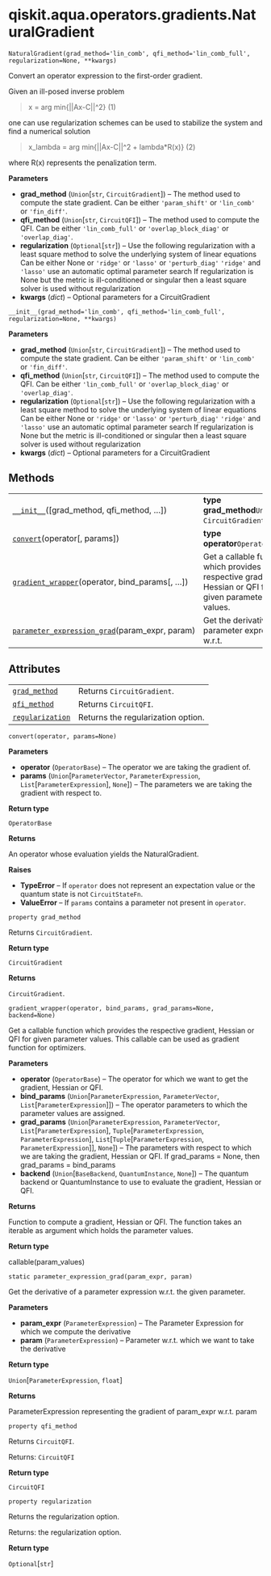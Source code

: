 <span id="qiskit-aqua-operators-gradients-naturalgradient" />

# qiskit.aqua.operators.gradients.NaturalGradient

<span id="undefined" />

`NaturalGradient(grad_method='lin_comb', qfi_method='lin_comb_full', regularization=None, **kwargs)`

Convert an operator expression to the first-order gradient.

Given an ill-posed inverse problem

> x = arg min\{||Ax-C||^2} (1)

one can use regularization schemes can be used to stabilize the system and find a numerical solution

> x\_lambda = arg min\{||Ax-C||^2 + lambda\*R(x)} (2)

where R(x) represents the penalization term.

**Parameters**

*   **grad\_method** (`Union`\[`str`, `CircuitGradient`]) – The method used to compute the state gradient. Can be either `'param_shift'` or `'lin_comb'` or `'fin_diff'`.
*   **qfi\_method** (`Union`\[`str`, `CircuitQFI`]) – The method used to compute the QFI. Can be either `'lin_comb_full'` or `'overlap_block_diag'` or `'overlap_diag'`.
*   **regularization** (`Optional`\[`str`]) – Use the following regularization with a least square method to solve the underlying system of linear equations Can be either None or `'ridge'` or `'lasso'` or `'perturb_diag'` `'ridge'` and `'lasso'` use an automatic optimal parameter search If regularization is None but the metric is ill-conditioned or singular then a least square solver is used without regularization
*   **kwargs** (*dict*) – Optional parameters for a CircuitGradient

<span id="undefined" />

`__init__(grad_method='lin_comb', qfi_method='lin_comb_full', regularization=None, **kwargs)`

**Parameters**

*   **grad\_method** (`Union`\[`str`, `CircuitGradient`]) – The method used to compute the state gradient. Can be either `'param_shift'` or `'lin_comb'` or `'fin_diff'`.
*   **qfi\_method** (`Union`\[`str`, `CircuitQFI`]) – The method used to compute the QFI. Can be either `'lin_comb_full'` or `'overlap_block_diag'` or `'overlap_diag'`.
*   **regularization** (`Optional`\[`str`]) – Use the following regularization with a least square method to solve the underlying system of linear equations Can be either None or `'ridge'` or `'lasso'` or `'perturb_diag'` `'ridge'` and `'lasso'` use an automatic optimal parameter search If regularization is None but the metric is ill-conditioned or singular then a least square solver is used without regularization
*   **kwargs** (*dict*) – Optional parameters for a CircuitGradient

## Methods

|                                                                                                                                                                                                           |                                                                                                            |
| --------------------------------------------------------------------------------------------------------------------------------------------------------------------------------------------------------- | ---------------------------------------------------------------------------------------------------------- |
| [`__init__`](#qiskit.aqua.operators.gradients.NaturalGradient.__init__ "qiskit.aqua.operators.gradients.NaturalGradient.__init__")(\[grad\_method, qfi\_method, …])                                       | **type grad\_method**`Union`\[`str`, `CircuitGradient`]                                                    |
| [`convert`](#qiskit.aqua.operators.gradients.NaturalGradient.convert "qiskit.aqua.operators.gradients.NaturalGradient.convert")(operator\[, params])                                                      | **type operator**`OperatorBase`                                                                            |
| [`gradient_wrapper`](#qiskit.aqua.operators.gradients.NaturalGradient.gradient_wrapper "qiskit.aqua.operators.gradients.NaturalGradient.gradient_wrapper")(operator, bind\_params\[, …])                  | Get a callable function which provides the respective gradient, Hessian or QFI for given parameter values. |
| [`parameter_expression_grad`](#qiskit.aqua.operators.gradients.NaturalGradient.parameter_expression_grad "qiskit.aqua.operators.gradients.NaturalGradient.parameter_expression_grad")(param\_expr, param) | Get the derivative of a parameter expression w\.r.t.                                                       |

## Attributes

|                                                                                                                                                      |                                    |
| ---------------------------------------------------------------------------------------------------------------------------------------------------- | ---------------------------------- |
| [`grad_method`](#qiskit.aqua.operators.gradients.NaturalGradient.grad_method "qiskit.aqua.operators.gradients.NaturalGradient.grad_method")          | Returns `CircuitGradient`.         |
| [`qfi_method`](#qiskit.aqua.operators.gradients.NaturalGradient.qfi_method "qiskit.aqua.operators.gradients.NaturalGradient.qfi_method")             | Returns `CircuitQFI`.              |
| [`regularization`](#qiskit.aqua.operators.gradients.NaturalGradient.regularization "qiskit.aqua.operators.gradients.NaturalGradient.regularization") | Returns the regularization option. |

<span id="undefined" />

`convert(operator, params=None)`

**Parameters**

*   **operator** (`OperatorBase`) – The operator we are taking the gradient of.
*   **params** (`Union`\[`ParameterVector`, `ParameterExpression`, `List`\[`ParameterExpression`], `None`]) – The parameters we are taking the gradient with respect to.

**Return type**

`OperatorBase`

**Returns**

An operator whose evaluation yields the NaturalGradient.

**Raises**

*   **TypeError** – If `operator` does not represent an expectation value or the quantum state is not `CircuitStateFn`.
*   **ValueError** – If `params` contains a parameter not present in `operator`.

<span id="undefined" />

`property grad_method`

Returns `CircuitGradient`.

**Return type**

`CircuitGradient`

**Returns**

`CircuitGradient`.

<span id="undefined" />

`gradient_wrapper(operator, bind_params, grad_params=None, backend=None)`

Get a callable function which provides the respective gradient, Hessian or QFI for given parameter values. This callable can be used as gradient function for optimizers.

**Parameters**

*   **operator** (`OperatorBase`) – The operator for which we want to get the gradient, Hessian or QFI.
*   **bind\_params** (`Union`\[`ParameterExpression`, `ParameterVector`, `List`\[`ParameterExpression`]]) – The operator parameters to which the parameter values are assigned.
*   **grad\_params** (`Union`\[`ParameterExpression`, `ParameterVector`, `List`\[`ParameterExpression`], `Tuple`\[`ParameterExpression`, `ParameterExpression`], `List`\[`Tuple`\[`ParameterExpression`, `ParameterExpression`]], `None`]) – The parameters with respect to which we are taking the gradient, Hessian or QFI. If grad\_params = None, then grad\_params = bind\_params
*   **backend** (`Union`\[`BaseBackend`, `QuantumInstance`, `None`]) – The quantum backend or QuantumInstance to use to evaluate the gradient, Hessian or QFI.

**Returns**

Function to compute a gradient, Hessian or QFI. The function takes an iterable as argument which holds the parameter values.

**Return type**

callable(param\_values)

<span id="undefined" />

`static parameter_expression_grad(param_expr, param)`

Get the derivative of a parameter expression w\.r.t. the given parameter.

**Parameters**

*   **param\_expr** (`ParameterExpression`) – The Parameter Expression for which we compute the derivative
*   **param** (`ParameterExpression`) – Parameter w\.r.t. which we want to take the derivative

**Return type**

`Union`\[`ParameterExpression`, `float`]

**Returns**

ParameterExpression representing the gradient of param\_expr w\.r.t. param

<span id="undefined" />

`property qfi_method`

Returns `CircuitQFI`.

Returns: `CircuitQFI`

**Return type**

`CircuitQFI`

<span id="undefined" />

`property regularization`

Returns the regularization option.

Returns: the regularization option.

**Return type**

`Optional`\[`str`]

